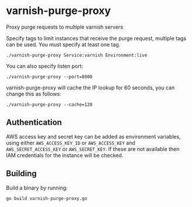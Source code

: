 varnish-purge-proxy
===================

Proxy purge requests to multiple varnish servers

Specify tags to limit instances that receive the purge request, multiple tags can be used. You must specify at least one tag.

`./varnish-purge-proxy Service:varnish Environment:live`

You can also specify listen port:

`./varnish-purge-proxy --port=8000`

varnish-purge-proxy will cache the IP lookup for 60 seconds, you can change this as follows:

`./varnish-purge-proxy --cache=120`

Authentication
--------------

AWS access key and secret key can be added as environment variables, using either `AWS_ACCESS_KEY_ID` or `AWS_ACCESS_KEY` and `AWS_SECRET_ACCESS_KEY` or `AWS_SECRET_KEY`.  If these are not available then IAM credentials for the instance will be checked.

Building
--------

Build a binary by running:

`go build varnish-purge-proxy.go`
